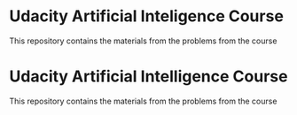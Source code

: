 # Udacity Artificial Inteligence Course
This repository contains the materials from the problems from the course
# Udacity Artificial Intelligence Course
This repository contains the materials from the problems from the course

